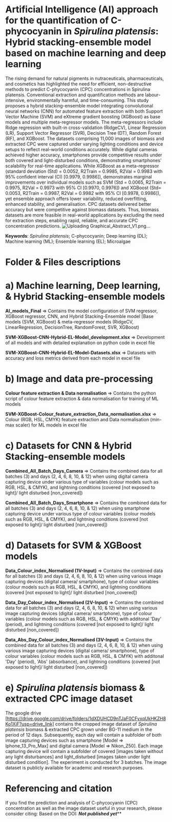 # Artificial Intelligence (AI) approach for the quantification of C-phycocyanin in _Spirulina platensis_: Hybrid stacking-ensemble model based on machine learning and deep learning

The rising demand for natural pigments in nutraceuticals, pharmaceuticals, and cosmetics has highlighted the need for efficient, non-destructive methods to predict C-phycocyanin (CPC) concentrations in Spirulina platensis. Conventional extraction and quantification methods are labour-intensive, environmentally harmful, and time-consuming. This study proposes a hybrid stacking-ensemble model integrating convolutional neural networks (CNN) for automated feature extraction with both Support Vector Machine (SVM) and eXtreme gradient boosting (XGBoost) as base models and multiple meta-regressor models. The meta-regressors include Ridge regression with built-in cross-validation (RidgeCV), Linear Regression (LR), Support Vector Regressor (SVR), Decision Tree (DT), Random Forest (RF), and XGBoost. The datasets comprising 11,000 images of biomass and extracted CPC were captured under varying lighting conditions and device setups to reflect real-world conditions accurately. While digital cameras achieved higher accuracy, smartphones provide competitive results under both covered and light-disturbed conditions, demonstrating smartphones' scalability for real-time applications. While XGBoost as a meta-regressor (standard deviation (Std) = 0.0052, R2Train = 0.9985, R2Val = 0.9983 with 95% confident interval (CI) [0.9979, 0.9986]), demonstrates marginal improvements over individual models such as SVM (Std = 0.0065, R2Train = 0.9975, R2Val = 0.9973 with 95% CI [0.9970, 0.9976]) and XGBoost (Std= 0.0053, R2Train = 0.9987, R2Val = 0.9982 with 95% CI [0.9978, 0.9986]), yet ensemble approach offers lower variability, reduced overfitting, enhanced stability, and generalisation. CPC datasets delivered better accuracy but were competitive against biomass datasets. Thus, biomass datasets are more feasible in real-world applications by excluding the need for extraction steps, enabling rapid, reliable, and accurate CPC concentration predictions.
![Uploading Graphical_Abstract_V1.png…]()


**Keywords**: _Spirulina platensis_; C-phycocyanin; Deep learning (DL); Machine learning (ML); Ensemble learning (EL); Microalgae

# Folder & Files descriptions
# a) Machine learning, Deep learning, & Hybrid Stacking-ensemble models

**AI_models_Final** => Contains the model configuration of SVM regressor, XGBoost regressor, CNN, and Hybrid Stacking-Ensemble model [Base models (SVM, XGBoost) & meta-regressor models (RidgeCV, LinearRegression, DecisionTree, RandomForest, SVR, XGBoost)

**SVM-XGBoost-CNN-Hybrid-EL-Model_development.xlsx** => Development of all models and with detailed explanation on python code in excel file

**SVM-XGBoost-CNN-Hybrid-EL-Model-Datasets.xlsx** => Datasets with accuracy and loss metrics derived from each model in excel file

# b) Image and data pre-processing

**Colour feature extraction & Data normalisation** =>  Contains the python script of colour feature extraction & data normalisation for training of ML models

**SVM-XGBoost-Colour_feature_extraction_Data_normalisation.xlsx** => Colour (RGB, HSL, CMYK) feature extraction and Data normalisation (min-max scaler) for ML models in excel file

# c) Datasets for CNN & Hybrid Stacking-ensemble models

**Combined_All_Batch_Days_Camera** => Contains the combined data for all batches (3) and days (2, 4, 6, 8, 10, & 12) when using digital camera capturing device under various type of variables (colour models such as RGB, HSL, & CMYK), and lightning conditions (covered [not exposed to light]/ light disturbed [non_covered])

**Combined_All_Batch_Days_Smartphone** => Contains the combined data for all batches (3) and days (2, 4, 6, 8, 10, & 12) when using smartphone capturing device under various type of colour variables (colour models such as RGB, HSL, & CMYK), and lightning conditions (covered [not exposed to light]/ light disturbed [non_covered])

# d) Datasets for SVM & XGBoost models

**Data_Colour_index_Normalised (1V-Input)** => Contains the combined data for all batches (3) and days (2, 4, 6, 8, 10, & 12) when using various image capturing devices (digital camera/ smartphone), type of colour variables (colour models such as RGB, HSL, & CMYK), and lightning conditions (covered [not exposed to light]/ light disturbed [non_covered])

**Data_Day_Colour_index_Normalised (2V-Input)** => Contains the combined data for all batches (3) and days (2, 4, 6, 8, 10, & 12) when using various image capturing devices (digital camera/ smartphone), type of colour variables (colour models such as RGB, HSL, & CMYK) with additonal 'Day' (period), and lightning conditions (covered [not exposed to light]/ light disturbed [non_covered])

**Data_Abs_Day_Colour_index_Normalised (3V-Input)** => Contains the combined data for all batches (3) and days (2, 4, 6, 8, 10, & 12) when using various image capturing devices (digital camera/ smartphone), type of colour variables (colour models such as RGB, HSL, & CMYK) with additonal 'Day' (period),  'Abs' (absorbance), and lightning conditions (covered [not exposed to light]/ light disturbed [non_covered])

# e) _Spirulina platensis_ biomass & extracted CPC image dataset
The google drive [https://drive.google.com/drive/folders/1dXDUHCD9nTJaF0CFyxqUkHKZH8Ko1XjF?usp=drive_link] contains the cropped image dataset of _Spirulina platensis_ biomass & extracted CPC grown under BG-11 medium in the period of 12 days. Subsequently, each day will contain a subfolder of both image capturing devices such as smartphone [Model => Iphone_13_Pro_Max] and digital camera [Model => Nikon_Z50]. Each image capturing device will contain a subfolder of covered [images taken without any light disturbances] and light_disturbed [images taken under light disturbed condition]. The experiment is conducted for 3 batches. The image dataset is publicly available for academic and research purposes.

# Referencing and citation
If you find the prediction and analysis of C-phycocyanin (CPC) concentration as well as the image dataset useful in your research, please consider citing: Based on the DOI: *********Not published yet***********
